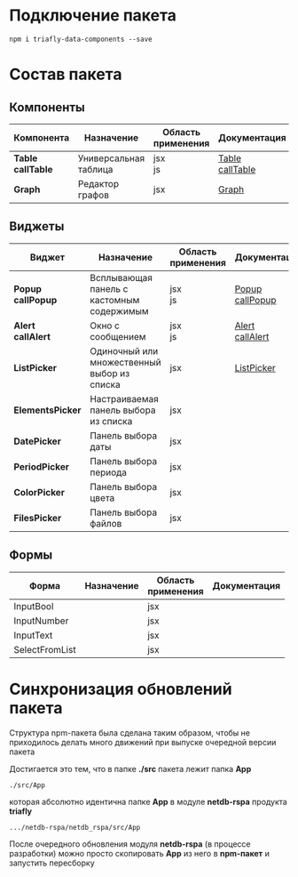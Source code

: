 # Подключение пакета

    npm i triafly-data-components --save

# Состав пакета
## Компоненты

| **Компонента**                  | Назначение            | Область<br/>применения | Документация                                                        |
|-----------------------------|-----------------------|------------------------|---------------------------------------------------------------------|
| **Table**<br/>**callTable** | Универсальная таблица | jsx<br/>js             | [Table<br/>callTable](src/App/components/Table/doc/TABLE.md#TABLE) |
| **Graph**                    | Редактор графов       | jsx                    |           [Graph](src/App/components/Graph/doc/GRAPH.md#GRAPH)                                                          |

## Виджеты

| **Виджет**                    | Назначение                                   | Область<br/>применения | Документация                                                     |
|-------------------------------|----------------------------------------------|------------------------|------------------------------------------------------------------|
| **Popup**<br/>**callPopup**   | Всплывающая панель с кастомным содержимым    | jsx<br/>js  | [Popup<br/>callPopup](src/App/widgets/Popup/doc/POPUP.md#POPUP)  |
| **Alert**<br/>**callAlert**   | Окно с сообщением                            | jsx<br/>js  | [Alert<br/>callAlert](src/App/widgets/Alert/doc/ALERT.md#ALERT)  |
| **ListPicker**                | Одиночный или множественный выбор из списка |  jsx  | [ListPicker](src/App/widgets/ListPicker/doc/LISTPICKER.md#LISTPICKER) |
| **ElementsPicker**            | Настраиваемая панель выбора из списка        |  jsx  |                                                                  |
| **DatePicker**                | Панель выбора даты                           |  jsx  |                                                                  |
| **PeriodPicker**              | Панель выбора периода                        |  jsx  |                                                                  |
| **ColorPicker**               | Панель выбора цвета                          |  jsx  |                                                                  |
| **FilesPicker**               | Панель выбора файлов                         |  jsx  |                                                                  |

## Формы
| **Форма**                     | Назначение                                 | Область<br/>применения | Документация                                                        |
|-------------------------------|--------------------------------------------|------------------------|---------------------------------------------------------------------|
| InputBool   |      | jsx |  |
| InputNumber   |      | jsx |  |
| InputText   |      | jsx |  |
| SelectFromList   |      | jsx |  |


# Синхронизация обновлений пакета

Структура npm-пакета была сделана таким образом, чтобы
не приходилось делать много движений при выпуске очередной версии пакета

Достигается это тем, что в папке **./src** пакета лежит папка **App**

    ./src/App

которая
абсолютно идентична папке **App** в модуле **netdb-rspa** продукта **triafly**

    .../netdb-rspa/netdb_rspa/src/App

После очередного обновления модуля **netdb-rspa** (в процессе разработки)
можно просто скопировать **App** из него в **npm-пакет** и запустить пересборку



